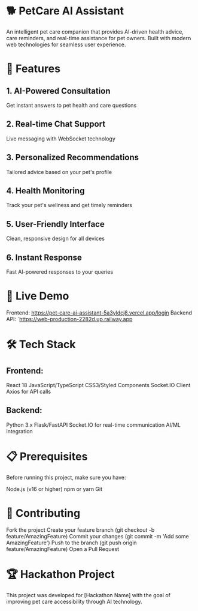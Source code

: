 # 🐕 PetCare AI Assistant

An intelligent pet care companion that provides AI-driven health advice, care reminders, and real-time assistance for pet owners. Built with modern web technologies for seamless user experience.

# 🌟 Features

## 1. AI-Powered Consultation

Get instant answers to pet health and care questions

## 2. Real-time Chat Support

Live messaging with WebSocket technology

## 3. Personalized Recommendations

Tailored advice based on your pet's profile

## 4. Health Monitoring

Track your pet's wellness and get timely reminders

## 5. User-Friendly Interface

Clean, responsive design for all devices

## 6. Instant Response

Fast AI-powered responses to your queries

# 🚀 Live Demo

Frontend: https://pet-care-ai-assistant-5a3yldcj8.vercel.app/login
Backend API: `https://web-production-2282d.up.railway.app

# 🛠️ Tech Stack

## Frontend:

React 18
JavaScript/TypeScript
CSS3/Styled Components
Socket.IO Client
Axios for API calls

## Backend:

Python 3.x
Flask/FastAPI
Socket.IO for real-time communication
AI/ML integration

# 📋 Prerequisites

Before running this project, make sure you have:

Node.js (v16 or higher)
npm or yarn
Git

# 🤝 Contributing

Fork the project
Create your feature branch (git checkout -b feature/AmazingFeature)
Commit your changes (git commit -m 'Add some AmazingFeature')
Push to the branch (git push origin feature/AmazingFeature)
Open a Pull Request

# 🏆 Hackathon Project
This project was developed for [Hackathon Name] with the goal of improving pet care accessibility through AI technology.